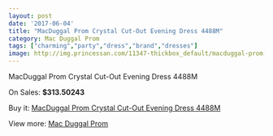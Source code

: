 ```yaml
---
layout: post
date: '2017-06-04'
title: "MacDuggal Prom Crystal Cut-Out Evening Dress 4488M"
category: Mac Duggal Prom
tags: ["charming","party","dress","brand","dresses"]
image: http://img.princessan.com/11347-thickbox_default/macduggal-prom-crystal-cut-out-evening-dress-4488m.jpg
---
```

MacDuggal Prom Crystal Cut-Out Evening Dress 4488M

On Sales: **$313.50243**
<a href="https://www.princessan.com/en/mac-duggal-prom/5257-macduggal-prom-crystal-cut-out-evening-dress-4488m.html"><amp-img layout="responsive" width="600" height="600" src="//img.princessan.com/11347-thickbox_default/macduggal-prom-crystal-cut-out-evening-dress-4488m.jpg" alt="MacDuggal Prom Crystal Cut-Out Evening Dress 4488M 0" /></a>

Buy it: [MacDuggal Prom Crystal Cut-Out Evening Dress 4488M](https://www.princessan.com/en/mac-duggal-prom/5257-macduggal-prom-crystal-cut-out-evening-dress-4488m.html "MacDuggal Prom Crystal Cut-Out Evening Dress 4488M")

View more: [Mac Duggal Prom](https://www.princessan.com/en/42-mac-duggal-prom "Mac Duggal Prom")